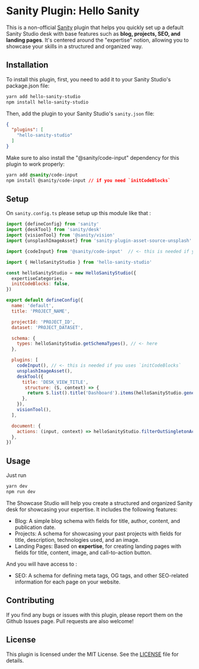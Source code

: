 # Sanity Plugin: Hello Sanity

This is a non-official [Sanity](https://www.sanity.io/) plugin that helps you quickly set up a default Sanity Studio desk with base features such as **blog, projects, SEO, and landing pages**. It's centered around the "expertise" notion, allowing you to showcase your skills in a structured and organized way.

## Installation

To install this plugin, first, you need to add it to your Sanity Studio's package.json file:


```css
yarn add hello-sanity-studio
npm install hello-sanity-studio
```

Then, add the plugin to your Sanity Studio's `sanity.json` file:

```json
{
  "plugins": [
    "hello-sanity-studio"
  ]
}
```

Make sure to also install the "@sanity/code-input" dependency for this plugin to work properly:

```css
yarn add @sanity/code-input
npm install @sanity/code-input // if you need `initCodeBlocks`
```

## Setup

On `sanity.config.ts` please setup up this module like that :

```js
import {defineConfig} from 'sanity'
import {deskTool} from 'sanity/desk'
import {visionTool} from '@sanity/vision'
import {unsplashImageAsset} from 'sanity-plugin-asset-source-unsplash'

import {codeInput} from '@sanity/code-input'  // <- this is needed if you uses `initCodeBlocks`

import { HelloSanityStudio } from 'hello-sanity-studio'

const helloSanityStudio = new HelloSanityStudio({
  expertiseCategories,
  initCodeBlocks: false,
})

export default defineConfig({
  name: 'default',
  title: 'PROJECT_NAME',

  projectId: 'PROJECT_ID',
  dataset: 'PROJECT_DATASET',

  schema: {
    types: helloSanityStudio.getSchemaTypes(), // <- here
  },

  plugins: [
    codeInput(), // <- this is needed if you uses `initCodeBlocks`
    unsplashImageAsset(),
    deskTool({
      title: 'DESK_VIEW_TITLE',
       structure: (S, context) => {
        return S.list().title('Dashboard').items(helloSanityStudio.generateDesk(S, context))  // <- here
      },
    }),
    visionTool(),
  ],

  document: {
    actions: (input, context) => helloSanityStudio.filterOutSingletonActions(input, context), // <- here
  },
})
```

## Usage

Just run

```css
yarn dev
npm run dev
```

The Showcase Studio will help you create a structured and organized Sanity desk for showcasing your expertise. It includes the following features:

- Blog: A simple blog schema with fields for title, author, content, and publication date.
- Projects: A schema for showcasing your past projects with fields for title, description, technologies used, and an image.
- Landing Pages: Based on **expertise**, for creating landing pages with fields for title, content, image, and call-to-action button.

And you will have access to :
- SEO: A schema for defining meta tags, OG tags, and other SEO-related information for each page on your website.

## Contributing

If you find any bugs or issues with this plugin, please report them on the Github Issues page. Pull requests are also welcome!

## License

This plugin is licensed under the MIT License. See the [LICENSE](./LICENSE) file for details.